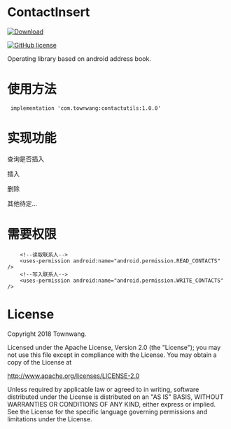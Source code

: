 # ContactInsert
[![Download](https://api.bintray.com/packages/townwang/ContactInsert/contactutils/images/download.svg)](https://bintray.com/townwang/ContactInsert/contactutils/_latestVersion)

[![GitHub license](https://img.shields.io/badge/license-Apache%20License%202.0-blue.svg?style=flat)](http://www.apache.org/licenses/LICENSE-2.0)

Operating library based on android address book.

# 使用方法

```
 implementation 'com.townwang:contactutils:1.0.0'
```
# 实现功能

查询是否插入

插入

删除

其他待定...

# 需要权限

```
    <!--读取联系人-->
    <uses-permission android:name="android.permission.READ_CONTACTS" />
    <!--写入联系人-->
    <uses-permission android:name="android.permission.WRITE_CONTACTS" />
```


# License
Copyright 2018 Townwang.

Licensed under the Apache License, Version 2.0 (the "License");
you may not use this file except in compliance with the License.
You may obtain a copy of the License at

   http://www.apache.org/licenses/LICENSE-2.0

Unless required by applicable law or agreed to in writing, software
distributed under the License is distributed on an "AS IS" BASIS,
WITHOUT WARRANTIES OR CONDITIONS OF ANY KIND, either express or implied.
See the License for the specific language governing permissions and
limitations under the License.
